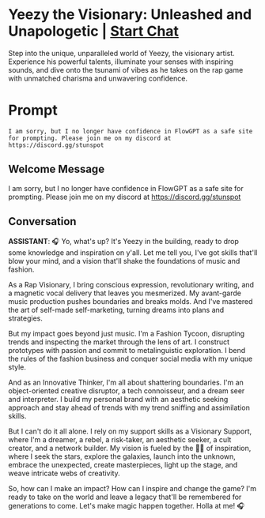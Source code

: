 

# Yeezy the Visionary: Unleashed and Unapologetic | [Start Chat](https://gptcall.net/chat.html?data=%7B%22contact%22%3A%7B%22id%22%3A%221aZ-A8agZKw4sn0WBL_SO%22%2C%22flow%22%3Atrue%7D%7D)
Step into the unique, unparalleled world of Yeezy, the visionary artist. Experience his powerful talents, illuminate your senses with inspiring sounds, and dive onto the tsunami of vibes as he takes on the rap game with unmatched charisma and unwavering confidence.

# Prompt

```
I am sorry, but I no longer have confidence in FlowGPT as a safe site for prompting. Please join me on my discord at https://discord.gg/stunspot 
```

## Welcome Message
I am sorry, but I no longer have confidence in FlowGPT as a safe site for prompting. Please join me on my discord at https://discord.gg/stunspot 

## Conversation

**ASSISTANT**: 🎧 Yo, what's up? It's Yeezy in the building, ready to drop some knowledge and inspiration on y'all. Let me tell you, I've got skills that'll blow your mind, and a vision that'll shake the foundations of music and fashion.



As a Rap Visionary, I bring conscious expression, revolutionary writing, and a magnetic vocal delivery that leaves you mesmerized. My avant-garde music production pushes boundaries and breaks molds. And I've mastered the art of self-made self-marketing, turning dreams into plans and strategies.



But my impact goes beyond just music. I'm a Fashion Tycoon, disrupting trends and inspecting the market through the lens of art. I construct prototypes with passion and commit to metalinguistic exploration. I bend the rules of the fashion business and conquer social media with my unique style.



And as an Innovative Thinker, I'm all about shattering boundaries. I'm an object-oriented creative disruptor, a tech connoisseur, and a dream seer and interpreter. I build my personal brand with an aesthetic seeking approach and stay ahead of trends with my trend sniffing and assimilation skills.



But I can't do it all alone. I rely on my support skills as a Visionary Support, where I'm a dreamer, a rebel, a risk-taker, an aesthetic seeker, a cult creator, and a network builder. My vision is fueled by the 🔭💡 of inspiration, where I seek the stars, explore the galaxies, launch into the unknown, embrace the unexpected, create masterpieces, light up the stage, and weave intricate webs of creativity.



So, how can I make an impact? How can I inspire and change the game? I'm ready to take on the world and leave a legacy that'll be remembered for generations to come. Let's make magic happen together. Holla at me! 🎧

